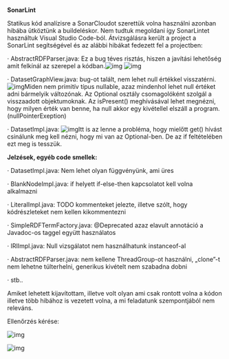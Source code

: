 **SonarLint**

Statikus kód analízisre a SonarCloudot szerettük volna használni azonban hibába ütköztünk a buildeléskor. Nem tudtuk megoldani így SonarLintet használtuk Visual Studio Code-ból. Átvizsgálásra került a project a SonarLint segítségével és az alábbi hibákat fedezett fel a projectben:

·    AbstractRDFParser.java: Ez a bug téves risztás, hiszen a javítási lehetőség amit felkínál az szerepel a kódban.![img](file:///C:/Users/juhas/AppData/Local/Temp/msohtmlclip1/01/clip_image002.png) ![img](file:///C:/Users/juhas/AppData/Local/Temp/msohtmlclip1/01/clip_image004.png)

·    DatasetGraphView.java: bug-ot talált, nem lehet null értékkel visszatérni. ![img](file:///C:/Users/juhas/AppData/Local/Temp/msohtmlclip1/01/clip_image005.png)Miden nem primitív típus nullable, azaz mindenhol lehet null értéket adni bármelyik változónak. Az Optional osztály csomagolóként szolgál a visszaadott objektumoknak. Az isPresent() meghívásával lehet megnézni, hogy milyen érték van benne, ha null akkor egy kivétellel elszáll a program. (nullPointerExeption)

·    DatasetImpl.java: ![img](file:///C:/Users/juhas/AppData/Local/Temp/msohtmlclip1/01/clip_image007.png)Itt is az lenne a probléma, hogy mielőtt get() hívást csinálunk meg kell nézni, hogy mi van az Optional-ben. De az if feltételében ezt meg is tesszük.

 

**Jelzések, egyéb code smellek:**

·    DatasetImpl.java: Nem lehet olyan függvényünk, ami üres

·    BlankNodeImpl.java: if helyett if-else-then kapcsolatot kell volna alkalmazni

·    LiteralImpl.java: TODO kommenteket jelezte, illetve szólt, hogy kódrészleteket nem kellen kikommentezni

·    SimpleRDFTermFactory.java: @Deprecated azaz elavult annotáció a Javadoc-os taggel együtt használatos

·    IRIImpl.java: Null vizsgálatot nem használhatunk instanceof-al

·    AbstractRDFParser.java: nem kellene ThreadGroup-ot használni, „clone”-t nem lehetne túlterhelni, generikus kivételt nem szabadna dobni

·    stb.. 

Amiket lehetett kijavítottam, illetve volt olyan ami csak rontott volna a kódon illetve több hibához is vezetett volna, a mi feladatunk szempontjából nem releváns.

Ellenőrzés kérése:

![img](file:///C:/Users/juhas/AppData/Local/Temp/msohtmlclip1/01/clip_image009.png)

![img](file:///C:/Users/juhas/AppData/Local/Temp/msohtmlclip1/01/clip_image011.png)

 